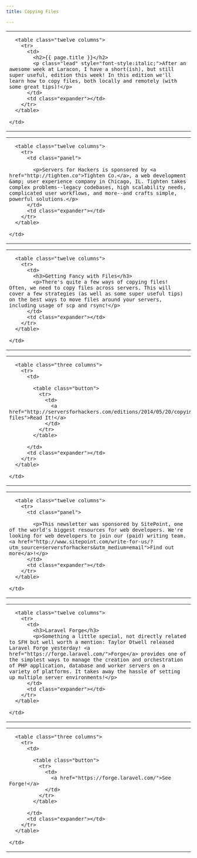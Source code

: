 ```yaml
---
title: Copying Files

---
```



<table class="row">
  <tr>
    <td class="wrapper last">

      <table class="twelve columns">
        <tr>
          <td>
            <h2>{{ page.title }}</h2>
            <p class="lead" style="font-style:italic;">After an awesome week at Laracon, I have a short(ish), but still super useful, edition this week! In this edition we'll learn how to copy files, both locally and remotely (with some great tips)!</p>
          </td>
          <td class="expander"></td>
        </tr>
      </table>

    </td>
  </tr>
</table>

<table class="row callout">
  <tr>
    <td class="wrapper last">

      <table class="twelve columns">
        <tr>
          <td class="panel">

            <p>Servers for Hackers is sponsored by <a href="http://tighten.co">Tighten Co.</a>, a web development &amp; user experience company in Chicago, IL. Tighten takes complex problems--legacy codebases, high scalability needs, complicated user workflows, and more--and crafts simple, powerful solutions.</p>
          </td>
          <td class="expander"></td>
        </tr>
      </table>

    </td>
  </tr>
</table>

<table class="row">
  <tr>
    <td class="wrapper last">

      <table class="twelve columns">
        <tr>
          <td>
            <h3>Getting Fancy with Files</h3>
            <p>There's quite a few ways of copying files! Often, we need to copy files across servers. This will cover a few strategies (as well as some super useful tips) on the best ways to move files around your servers, including usage of scp and rsync!</p>
          </td>
          <td class="expander"></td>
        </tr>
      </table>

    </td>
  </tr>
</table>

<table class="row">
  <tr>
    <td class="wrapper last">

      <table class="three columns">
        <tr>
          <td>

            <table class="button">
              <tr>
                <td>
                  <a href="http://serversforhackers.com/editions/2014/05/20/copying-files">Read It!</a>
                </td>
              </tr>
            </table>

          </td>
          <td class="expander"></td>
        </tr>
      </table>

    </td>
  </tr>
</table>

<table class="row callout">
  <tr>
    <td class="wrapper last">

      <table class="twelve columns">
        <tr>
          <td class="panel">

            <p>This newsletter was sponsored by SitePoint, one of the world's biggest resources for web developers. We're looking for web developers to join our (paid) writing team. <a href="http://www.sitepoint.com/write-for-us/?utm_source=serversforhackers&utm_medium=email">Find out more</a>!</p>
          </td>
          <td class="expander"></td>
        </tr>
      </table>

    </td>
  </tr>
</table>

<table class="row">
  <tr>
    <td class="wrapper last">

      <table class="twelve columns">
        <tr>
          <td>
            <h3>Laravel Forge</h3>
            <p>Something a little special, not directly related to SFH but well worth a mention: Taylor Otwell released Laravel Forge yesterday! <a href="https://forge.laravel.com/">Forge</a> provides one of the simplest ways to manage the creation and orchestration of PHP application, database and worker servers on a variety of platforms. It takes away the hassle of setting up multiple server environments!</p>
          </td>
          <td class="expander"></td>
        </tr>
      </table>

    </td>
  </tr>
</table>

<table class="row">
  <tr>
    <td class="wrapper last">

      <table class="three columns">
        <tr>
          <td>

            <table class="button">
              <tr>
                <td>
                  <a href="https://forge.laravel.com/">See Forge!</a>
                </td>
              </tr>
            </table>

          </td>
          <td class="expander"></td>
        </tr>
      </table>

    </td>
  </tr>
</table>